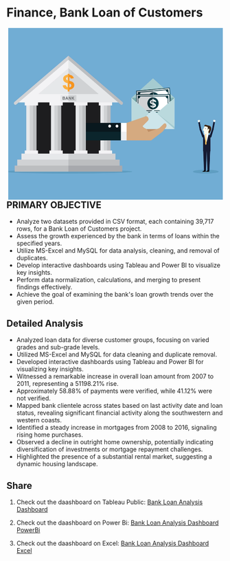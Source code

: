 # Finance, Bank Loan of Customers



<img align="right" width="500" height="400" src="https://github.com/piiyuush/Finance--Bank-Loan-of-Customers/blob/main/f.png?raw=true">

## PRIMARY OBJECTIVE
* Analyze two datasets provided in CSV format, each containing 39,717 rows, for a Bank Loan of Customers project.
* Assess the growth experienced by the bank in terms of loans within the specified years.
* Utilize MS-Excel and MySQL for data analysis, cleaning, and removal of duplicates.
* Develop interactive dashboards using Tableau and Power BI to visualize key insights.
* Perform data normalization, calculations, and merging to present findings effectively.
* Achieve the goal of examining the bank's loan growth trends over the given period.

## Detailed Analysis 
* Analyzed loan data for diverse customer groups, focusing on varied grades and sub-grade levels.
* Utilized MS-Excel and MySQL for data cleaning and duplicate removal.
* Developed interactive dashboards using Tableau and Power BI for visualizing key insights.
* Witnessed a remarkable increase in overall loan amount from 2007 to 2011, representing a 51198.21% rise.
* Approximately 58.88% of payments were verified, while 41.12% were not verified.
* Mapped bank clientele across states based on last activity date and loan status, revealing significant financial activity along the southwestern and western coasts.
* Identified a steady increase in mortgages from 2008 to 2016, signaling rising home purchases.
* Observed a decline in outright home ownership, potentially indicating diversification of investments or mortgage repayment challenges.
* Highlighted the presence of a substantial rental market, suggesting a dynamic housing landscape.

## Share
1. Check out the daashboard on Tableau Public: [Bank Loan Analysis Dashboard](https://public.tableau.com/views/BankloanofcustomersProject11/DASHBOARD?:language=en-US&:sid=&:display_count=n&:origin=viz_share_link)

2. Check out the daashboard on Power Bi: [Bank Loan Analysis Dashboard PowerBi](https://1drv.ms/u/s!AlytrAVHGy4Dgqp7t8wF16x5vGW2ug?e=GDUBin)

3. Check out the daashboard on Excel: [Bank Loan Analysis Dashboard Excel](https://1drv.ms/x/s!AlytrAVHGy4DgqpKQubTzQHyIx-CHg?e=jlNCDm)
